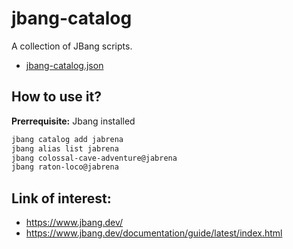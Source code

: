 # jbang-catalog

A collection of JBang scripts.

- [jbang-catalog.json](jbang-catalog.json)

## How to use it?

**Prerrequisite:** Jbang installed

```bash
jbang catalog add jabrena
jbang alias list jabrena
jbang colossal-cave-adventure@jabrena
jbang raton-loco@jabrena
```

## Link of interest:

- https://www.jbang.dev/
- https://www.jbang.dev/documentation/guide/latest/index.html
